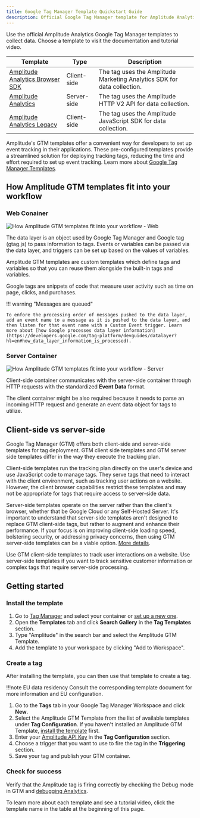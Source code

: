 ```yaml
---
title: Google Tag Manager Template Quickstart Guide
description: Official Google Tag Manager template for Amplitude Analytics for data collection.
---
```


Use the official Amplitude Analytics Google Tag Manager templates to collect data. Choose a template to visit the documentation and tutorial video.  

|Template|Type|Description|
|---|---|-----------|
|[Amplitude Analytics Browser SDK](../google-tag-manager-client.md)|Client-side|The tag uses the Amplitude Marketing Analytics SDK for data collection.|
|[Amplitude Analytics](../google-tag-manager-server.md)|Server-side|The tag uses the Amplitude HTTP V2 API for data collection. |
|[Amplitude Analytics Legacy](../google-tag-manager-client-legacy.md)|Client-side|The tag uses the Amplitude JavaScript SDK for data collection. |

Amplitude's GTM templates offer a convenient way for developers to set up event tracking in their applications. These pre-configured templates provide a streamlined solution for deploying tracking tags, reducing the time and effort required to set up event tracking. Learn more about [Google Tag Manager Templates](https://developers.google.com/tag-platform/tag-manager/templates).

## How Amplitude GTM templates fit into your workflow

### Web Conainer

![How Amplitude GTM templates fit into your workflow - Web](/assets/images/marketing-analytics/google-tag-manager-workflow.drawio.svg)

The data layer is an object used by Google Tag Manager and Google tag (gtag.js) to pass information to tags. Events or variables can be passed via the data layer, and triggers can be set up based on the values of variables. 

Amplitude GTM templates are custom templates which define tags and variables so that you can reuse them alongside the built-in tags and variables. 

Google tags are snippets of code that measure user activity such as time on page, clicks, and purchases.

!!! warning "Messages are queued"

    To enfore the processing order of messages pushed to the data layer, add an event name to a message as it is pushed to the data layer, and then listen for that event name with a Custom Event trigger. Learn more about [how Google processes data layer information](https://developers.google.com/tag-platform/devguides/datalayer?hl=en#how_data_layer_information_is_processed).

### Server Container

![How Amplitude GTM templates fit into your workflow - Server](/assets/images/marketing-analytics/google-tag-manager-workflow-server.drawio.svg)

Client-side container communicates with the server-side container through HTTP requests with the standardized **Event Data** format.

The client container might be also required because it needs to parse an incoming HTTP request and generate an event data object for tags to utilize.

## Client-side vs server-side

Google Tag Manager (GTM) offers both client-side and server-side templates for tag deployment. GTM client side templates and GTM server side templates differ in the way they execute the tracking plan.

Client-side templates run the tracking plan directly on the user's device and use JavaScript code to manage tags. They serve tags that need to interact with the client environment, such as tracking user actions on a website. However, the client browser capabilities restrict these templates and may not be appropriate for tags that require access to server-side data. 

Server-side templates operate on the server rather than the client's browser, whether that be Google Cloud or any Self-Hosted Server. It's important to understand that server-side templates aren't designed to replace GTM client-side tags, but rather to augment and enhance their performance. If your focus is on improving client-side loading speed, bolstering security, or addressing privacy concerns, then using GTM server-side templates can be a viable option. [More details](https://developers.google.com/tag-platform/learn/sst-fundamentals/2-what-is-sst).

Use GTM client-side templates to track user interactions on a website. Use server-side templates if you want to track sensitive customer information or complex tags that require server-side processing.

## Getting started

### Install the template

1. Go to [Tag Manager](https://tagmanager.google.com/) and select your container or [set up a new one](https://support.google.com/tagmanager/answer/6103696).
2. Open the **Templates** tab and click **Search Gallery** in the **Tag Templates** section.
3. Type "Amplitude" in the search bar and select the Amplitude GTM Template.
4. Add the template to your workspace by clicking "Add to Workspace".

### Create a tag

After installing the template, you can then use that template to create a tag.

!!!note EU data residency
    Consult the corresponding template document for more information and EU configuration.

1. Go to the **Tags** tab in your Google Tag Manager Workspace and click **New**.
2. Select the Amplitude GTM Template from the list of available templates under **Tag Configuration**. If you haven't installed an Amplitude GTM Template, [install the template](./#install-the-template) first.
3. Enter your [Amplitude API Key](../../../analytics/find-api-credentials/) in the **Tag Configuration** section.
4. Choose a trigger that you want to use to fire the tag in the **Triggering** section.
5. Save your tag and publish your GTM container.

### Check for success

Verify that the Amplitude tag is firing correctly by checking the Debug mode in GTM and [debugging Analytics](../../debugger). 

To learn more about each template and see a tutorial video, click the template name in the table at the beginning of this page.